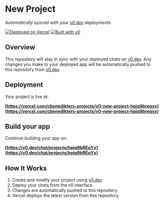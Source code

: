 # New Project

*Automatically synced with your [v0.dev](https://v0.dev) deployments*

[![Deployed on Vercel](https://img.shields.io/badge/Deployed%20on-Vercel-black?style=for-the-badge&logo=vercel)](https://vercel.com/cbenedikters-projects/v0-new-project-hpjq9breqyx)
[![Built with v0](https://img.shields.io/badge/Built%20with-v0.dev-black?style=for-the-badge)](https://v0.dev/chat/projects/hpjq9bREqYx)

## Overview

This repository will stay in sync with your deployed chats on [v0.dev](https://v0.dev).
Any changes you make to your deployed app will be automatically pushed to this repository from [v0.dev](https://v0.dev).

## Deployment

Your project is live at:

**[https://vercel.com/cbenedikters-projects/v0-new-project-hpjq9breqyx](https://vercel.com/cbenedikters-projects/v0-new-project-hpjq9breqyx)**

## Build your app

Continue building your app on:

**[https://v0.dev/chat/projects/hpjq9bREqYx](https://v0.dev/chat/projects/hpjq9bREqYx)**

## How It Works

1. Create and modify your project using [v0.dev](https://v0.dev)
2. Deploy your chats from the v0 interface
3. Changes are automatically pushed to this repository
4. Vercel deploys the latest version from this repository
